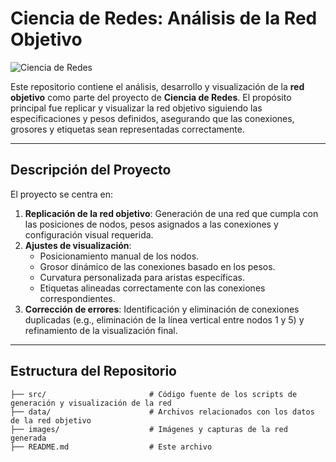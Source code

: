 # Ciencia de Redes: Análisis de la Red Objetivo


![Ciencia de Redes]([Image/imagen_red.jpg])

Este repositorio contiene el análisis, desarrollo y visualización de la **red objetivo** como parte del proyecto de **Ciencia de Redes**. El propósito principal fue replicar y visualizar la red objetivo siguiendo las especificaciones y pesos definidos, asegurando que las conexiones, grosores y etiquetas sean representadas correctamente.

---

## Descripción del Proyecto

El proyecto se centra en:

1. **Replicación de la red objetivo**: Generación de una red que cumpla con las posiciones de nodos, pesos asignados a las conexiones y configuración visual requerida.
2. **Ajustes de visualización**:
   - Posicionamiento manual de los nodos.
   - Grosor dinámico de las conexiones basado en los pesos.
   - Curvatura personalizada para aristas específicas.
   - Etiquetas alineadas correctamente con las conexiones correspondientes.
3. **Corrección de errores**: Identificación y eliminación de conexiones duplicadas (e.g., eliminación de la línea vertical entre nodos 1 y 5) y refinamiento de la visualización final.

---

## Estructura del Repositorio

```plaintext
├── src/                       # Código fuente de los scripts de generación y visualización de la red
├── data/                      # Archivos relacionados con los datos de la red objetivo
├── images/                    # Imágenes y capturas de la red generada
├── README.md                  # Este archivo

